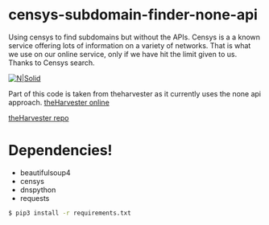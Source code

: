 # censys-subdomain-finder-none-api
Using censys to find subdomains but without the APIs. Censys is a a known service offering lots of information on a variety of networks. That is what we use on our online service, only if we have hit the limit given to us. Thanks to Censys search.

[![N|Solid](https://www.nmmapper.com/static/img/logo.png)](https://www.nmmapper.com/sys/tools/subdomainfinder/)

Part of this code is taken from theharvester as it currently uses the none api approach.
[theHarvester online](https://www.nmmapper.com/kalitools/theharvester/email-harvester-tool/online/)

[theHarvester repo](https://github.com/laramies/theHarvester)

# Dependencies!
   - beautifulsoup4
   - censys
   - dnspython
   - requests
```sh
$ pip3 install -r requirements.txt
```







